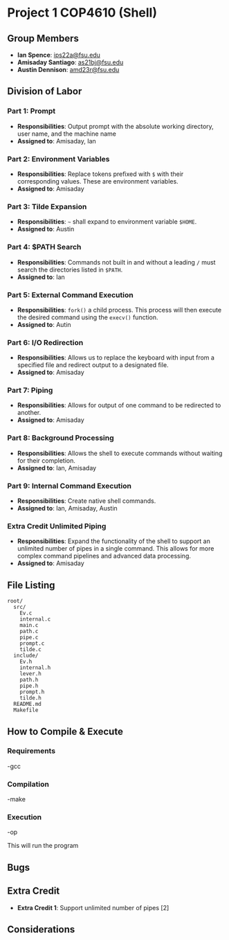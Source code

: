 # Project 1 COP4610 (Shell)

## Group Members
- **Ian Spence**: ips22a@fsu.edu
- **Amisaday Santiago**: as21bj@fsu.edu
- **Austin Dennison**: amd23r@fsu.edu
  
## Division of Labor

### Part 1: Prompt
- **Responsibilities**: Output prompt with the absolute working directory, user name, and the machine name
- **Assigned to**: Amisaday, Ian

### Part 2: Environment Variables
- **Responsibilities**: Replace tokens prefixed with `$` with their corresponding values. These are environment variables.
- **Assigned to**: Amisaday

### Part 3: Tilde Expansion
- **Responsibilities**: `~` shall expand to environment variable `$HOME`.
- **Assigned to**: Austin

### Part 4: $PATH Search
- **Responsibilities**: Commands not built in and without a leading `/` must search the directories listed in `$PATH`.
- **Assigned to**: Ian

### Part 5: External Command Execution
- **Responsibilities**: `fork()` a child process. This process will then execute the desired command using the `execv()` function.
- **Assigned to**: Autin

### Part 6: I/O Redirection
- **Responsibilities**: Allows us to replace the keyboard with input from a specified file and redirect output to a designated file.
- **Assigned to**: Amisaday

### Part 7: Piping
- **Responsibilities**: Allows for output of one command to be redirected to another.
- **Assigned to**: Amisaday

### Part 8: Background Processing
- **Responsibilities**: Allows the shell to execute commands without waiting for their completion.
- **Assigned to**: Ian, Amisaday

### Part 9: Internal Command Execution
- **Responsibilities**: Create native shell commands.
- **Assigned to**: Ian, Amisaday, Austin

### Extra Credit Unlimited Piping
- **Responsibilities**: Expand the functionality of the shell to support an unlimited number of pipes in a single command. This allows for more complex command pipelines and advanced data processing.
- **Assigned to**: Amisaday

## File Listing
```
root/
  src/
    Ev.c
    internal.c
    main.c
    path.c
    pipe.c
    prompt.c
    tilde.c
  include/
    Ev.h
    internal.h
    lever.h
    path.h
    pipe.h
    prompt.h
    tilde.h
  README.md
  Makefile
```
## How to Compile & Execute

### Requirements
-gcc

### Compilation
-make

### Execution
-op

This will run the program

## Bugs


## Extra Credit
- **Extra Credit 1**: Support unlimited number of pipes [2]

## Considerations

